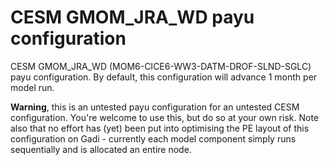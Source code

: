 # CESM GMOM_JRA_WD payu configuration
CESM GMOM_JRA_WD (MOM6-CICE6-WW3-DATM-DROF-SLND-SGLC) payu configuration. By default, this configuration will advance 1 month per model run.

**Warning**, this is an untested payu configuration for an untested CESM configuration. You're welcome to use this, but do so at your own risk. Note also that no effort has (yet) been put into optimising the PE layout of this configuration on Gadi - currently each model component simply runs sequentially and is allocated an entire node.
